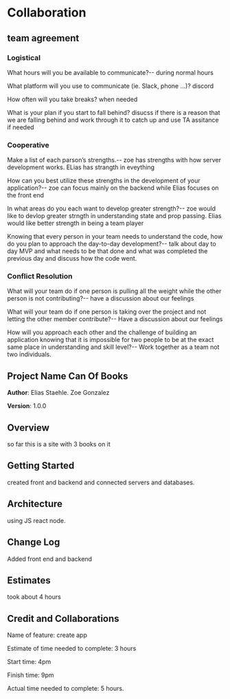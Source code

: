 # Collaboration

## team agreement

### Logistical

What hours will you be available to communicate?-- during normal hours

What platform will you use to communicate (ie. Slack, phone …)? discord

How often will you take breaks? when needed

What is your plan if you start to fall behind? disucss if there is a reason that we are falling behind and work through it to catch up and use TA assitance if needed

### Cooperative

Make a list of each parson’s strengths.-- zoe has strengths with how server development works. ELias has strangth in eveything

How can you best utilize these strengths in the development of your application?-- zoe can focus mainly on the backend while Elias focuses on the front end

In what areas do you each want to develop greater strength?-- zoe would like to devlop greater strngth in understanding state and prop passing. Elias would like better strength in being a team player

Knowing that every person in your team needs to understand the code, how do you plan to approach the
day-to-day development?-- talk about day to day MVP and what needs to be that done and what was completed the previous day and discuss how the code went.

### Conflict Resolution

What will your team do if one person is pulling all the weight while the other person is not
contributing?-- have a discussion about our feelings

What will your team do if one person is taking over the project and not letting the other member contribute?-- Have a discussion about our feelings

How will you approach each other and the challenge of building an application knowing that it is impossible for two people to be at the exact same place in understanding and skill level?-- Work together as a team not two individuals.

## Project Name Can Of Books

**Author**: Elias Staehle. Zoe Gonzalez

**Version**: 1.0.0

## Overview

so far this is a site with 3 books on it

## Getting Started

created front and backend and connected servers and databases.

## Architecture

using JS react node.

## Change Log

Added front end and backend

## Estimates

took about 4 hours

## Credit and Collaborations

Name of feature: create app

Estimate of time needed to complete: 3 hours

Start time: 4pm

Finish time: 9pm

Actual time needed to complete: 5 hours. 